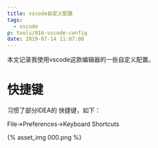 ```yaml
---
title: vscode自定义配置
tags:
  - vscode
p: tools/016-vscode-config
date: 2019-07-14 11:07:08
---
```


本文记录我使用vscode这款编辑器的一些自定义配置。

# 快捷键
习惯了部分IDEA的 快捷键，如下：

File->Preferences->Keyboard Shortcuts

{% asset_img 000.png %}


